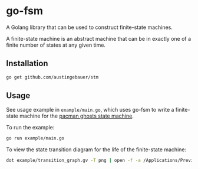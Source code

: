# go-fsm

A Golang library that can be used to construct finite-state machines.

A finite-state machine is an abstract machine that can be in exactly one of a finite number of states at any 
given time.

## Installation

```bash
go get github.com/austingebauer/stm
```

## Usage

See usage example in `example/main.go`, which uses go-fsm to write a finite-state machine for the 
[pacman ghosts state machine](https://bits.theorem.co/images/posts/2015-01-21-state-design-pacman-fsm.png).

To run the example:
```bash
go run example/main.go
```

To view the state transition diagram for the life of the finite-state machine:
```bash
dot example/transition_graph.gv -T png | open -f -a /Applications/Preview.app
```
